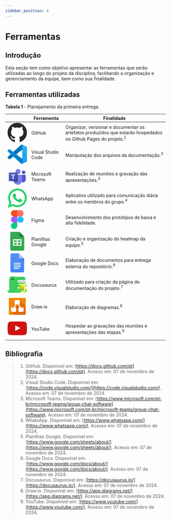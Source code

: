 ```yaml
---
sidebar_position: 4
---
```


# Ferramentas

## Introdução

Esta seção tem como objetivo apresentar as ferramentas que serão utilizadas ao longo do projeto da disciplina, facilitando a organização e gerenciamento da equipe, bem como sua finalidade.

## Ferramentas utilizadas


<p style={{ textAlign: 'center', fontSize: '20px' }}><b>Tabela 1</b> - Planejamento da primeira entrega.</p>

|         | Ferramenta | Finalidade |
|---------|------------|------------|
| <img src="../planejamento/assets/github-mark.svg" class="gitLogo" alt="GitHub" /> | GitHub | Organizar, versionar e documentar os artefatos produzidos que estarão hospedados no Github Pages do projeto.<sup>1</sup>  |
| ![Visual Studio Code](../planejamento/assets/vscode.svg) | Visual Studio Code | Manipulação dos arquivos da documentação.<sup>3</sup> |
| ![Microsoft Teams](../planejamento/assets/microsoft-teams.svg) | Microsoft Teams | Realização de reuniões e gravação das apresentações.<sup>3</sup> |
| ![WhatsApp](../planejamento/assets/whatsapp.svg) | WhatsApp | Aplicativo utilizado para comunicação diária entre os membros do grupo.<sup>4</sup> |
| ![Figma](../planejamento/assets/figma.svg) | Figma | Desenvolvimento dos protótipos de baixa e alta fidelidade. |
| ![Planilhas Google](../planejamento/assets/google-sheets.svg) | Planilhas Google | Criação e organização do heatmap da equipe.<sup>5</sup> |
| ![Google Docs](../planejamento/assets/google-docs.svg) | Google Docs | Elaboração de documentos para entrega externa do repositório.<sup>6</sup> |
| ![Docusaurus](../planejamento/assets/docusaurus.svg) | Docusaurus | Utilizado para criação da página de documentação do projeto.<sup>7</sup> |
| ![Draw.io](../planejamento/assets/draw-io.svg) | Draw.io | Elaboração de diagramas.<sup>8</sup> |
| ![YouTube](../planejamento/assets/youtube.svg) | YouTube | Hospedar as gravações das reuniões e apresentações das etapas.<sup>9</sup> |

## Bibliografia

> 1. GitHub. Disponível em: [https://docs.github.com/pt](https://docs.github.com/pt). Acesso em: 07 de novembro de 2024.
> 2. Visual Studio Code. Disponível em: [https://code.visualstudio.com/](https://code.visualstudio.com/). Acesso em: 07 de novembro de 2024.
> 3. Microsoft Teams. Disponível em: [https://www.microsoft.com/pt-br/microsoft-teams/group-chat-software](https://www.microsoft.com/pt-br/microsoft-teams/group-chat-software). Acesso em: 07 de novembro de 2024.
> 4. WhatsApp. Disponível em: [https://www.whatsapp.com/](https://www.whatsapp.com/). Acesso em: 07 de novembro de 2024.
> 5. Planilhas Google. Disponível em: [https://www.google.com/sheets/about/](https://www.google.com/sheets/about/). Acesso em: 07 de novembro de 2024.
> 6. Google Docs. Disponível em: [https://www.google.com/docs/about/](https://www.google.com/docs/about/). Acesso em: 07 de novembro de 2024.
> 7. Docusaurus. Disponível em: [https://docusaurus.io/](https://docusaurus.io/). Acesso em: 07 de novembro de 2024.
> 8. Draw.io. Disponível em: [https://app.diagrams.net/](https://app.diagrams.net/). Acesso em: 07 de novembro de 2024.
> 9. YouTube. Disponível em: [https://www.youtube.com/](https://www.youtube.com/). Acesso em: 07 de novembro de 2024.




